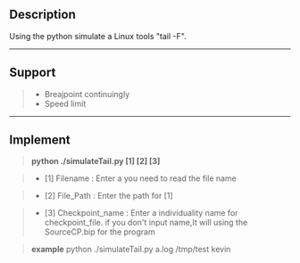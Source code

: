 

## Description
Using the python simulate a Linux tools "tail -F".

---
## Support 

> * Breajpoint continuingly
> * Speed limit 

---

## Implement

> **python ./simulateTail.py [1] [2] [3]**

> * [1]  Filename : Enter a you need to read the file name

> * [2] File_Path : Enter the path for [1]

> * [3] Checkpoint_name : Enter a individuality name for checkpoint_file. if you don't input name,It will using the SourceCP.bip for the program

> **example**
python ./simulateTail.py a.log /tmp/test kevin



